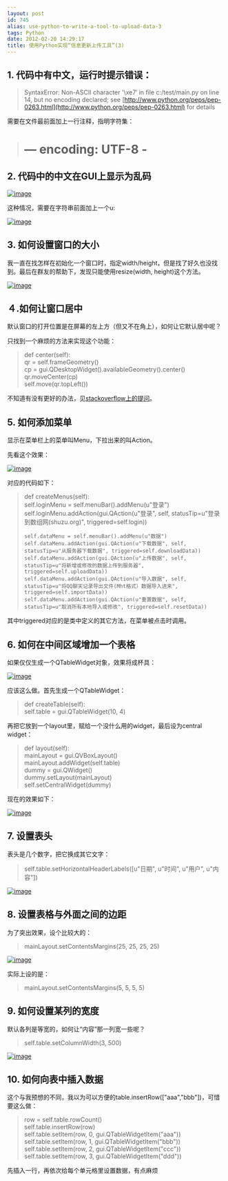 ```yaml
---
layout: post
id: 745
alias: use-python-to-write-a-tool-to-upload-data-3
tags: Python
date: 2012-02-20 14:29:17
title: 使用Python实现“信息更新上传工具”(3)
---
```


## 1. 代码中有中文，运行时提示错误：

> SyntaxError: Non-ASCII character '\xe7&#8242; in file c:/test/main.py on line 14, but no encoding declared; see [http://www.python.org/peps/pep-0263.html](http://www.python.org/peps/pep-0263.html) for details

需要在文件最前面加上一行注释，指明字符集：

> # &#8212; encoding: UTF-8 -

## 2. 代码中的中文在GUI上显示为乱码

[![image](/user_images/745-1.png "image")](/user_images/745-1.png)

这种情况，需要在字符串前面加上一个u:

[![image](/user_images/745-3.png "image")](/user_images/745-3.png)

## 3. 如何设置窗口的大小

我一直在找怎样在初始化一个窗口时，指定width/height，但是找了好久也没找到。最后在群友的帮助下，发现只能使用resize(width, height)这个方法。

[![image](/user_images/745-5.png "image")](/user_images/745-5.png)

## ４.如何让窗口居中

默认窗口的打开位置是在屏幕的左上方（但又不在角上），如何让它默认居中呢？

只找到一个麻烦的方法来实现这个功能：

> def center(self):      
>     qr = self.frameGeometry()       
>     cp = gui.QDesktopWidget().availableGeometry().center()       
>     qr.moveCenter(cp)       
>     self.move(qr.topLeft())       
> 
>  

不知道有没有更好的办法，见[stackoverflow上的提问](http://stackoverflow.com/questions/9357944/how-to-make-a-widget-in-the-center-of-the-screen-in-pyside-pyqt)。

## 5. 如何添加菜单

显示在菜单栏上的菜单叫Menu，下拉出来的叫Action。

先看这个效果：

[![image](/user_images/745-7.png "image")](/user_images/745-7.png)

对应的代码如下：

> def createMenus(self):     
>     self.loginMenu = self.menuBar().addMenu(u"登录")      
>     self.loginMenu.addAction(gui.QAction(u"登录", self, statusTip=u"登录到数组网(shuzu.org)", triggered=self.login))
> 
>     self.dataMenu = self.menuBar().addMenu(u"数据")     
>     self.dataMenu.addAction(gui.QAction(u"下载数据", self, statusTip=u"从服务器下载数据", triggered=self.downloadData))      
>     self.dataMenu.addAction(gui.QAction(u"上传数据", self, statusTip=u"将新增或修改的数据上传到服务器", triggered=self.uploadData))      
>     self.dataMenu.addAction(gui.QAction(u"导入数据", self, statusTip=u"将QQ聊天记录导出文件(Mht格式）数据导入进来", triggered=self.importData))      
>     self.dataMenu.addAction(gui.QAction(u"重置数据", self, statusTip=u"取消所有本地导入或修改", triggered=self.resetData))      
> 
>  

其中triggered对应的是类中定义的其它方法，在菜单被点击时调用。

## 6. 如何在中间区域增加一个表格

如果仅仅生成一个QTableWidget对象，效果将成杯具：

[![image](/user_images/745-9.png "image")](/user_images/745-9.png)

应该这么做。首先生成一个QTableWidget：

> def createTable(self):     
>     self.table = gui.QTableWidget(10, 4)      
> 
>  

再把它放到一个layout里，赋给一个没什么用的widget，最后设为central widget：

> def layout(self):     
>     mainLayout = gui.QVBoxLayout()      
>     mainLayout.addWidget(self.table)      
>     dummy = gui.QWidget()      
>     dummy.setLayout(mainLayout)      
>     self.setCentralWidget(dummy)      
> 
>  

现在的效果如下：

[![image](/user_images/745-11.png "image")](/user_images/745-11.png)

## 7. 设置表头

表头是几个数字，把它换成其它文字：

> self.table.setHorizontalHeaderLabels([u"日期", u"时间", u"用户", u"内容"])

[![image](/user_images/745-13.png "image")](/user_images/745-13.png)

## 8. 设置表格与外面之间的边距

为了突出效果，设个比较大的：

> 
> mainLayout.setContentsMargins(25, 25, 25, 25)

[![image](/user_images/745-15.png "image")](/user_images/745-15.png)

实际上设的是：

> mainLayout.setContentsMargins(5, 5, 5, 5)

## 9. 如何设置某列的宽度

默认各列是等宽的，如何让“内容”那一列宽一些呢？

> self.table.setColumnWidth(3, 500)

[![image](/user_images/745-17.png "image")](/user_images/745-17.png)

## 10. 如何向表中插入数据

这个与我预想的不同，我以为可以方便的table.insertRow(["aaa","bbb"])，可惜要这么做：

> row = self.table.rowCount()     
> self.table.insertRow(row)      
> self.table.setItem(row, 0, gui.QTableWidgetItem("aaa"))      
> self.table.setItem(row, 1, gui.QTableWidgetItem("bbb"))      
> self.table.setItem(row, 2, gui.QTableWidgetItem("ccc"))      
> self.table.setItem(row, 3, gui.QTableWidgetItem("ddd"))      
> 
>  

先插入一行，再依次给每个单元格里设置数据，有点麻烦
